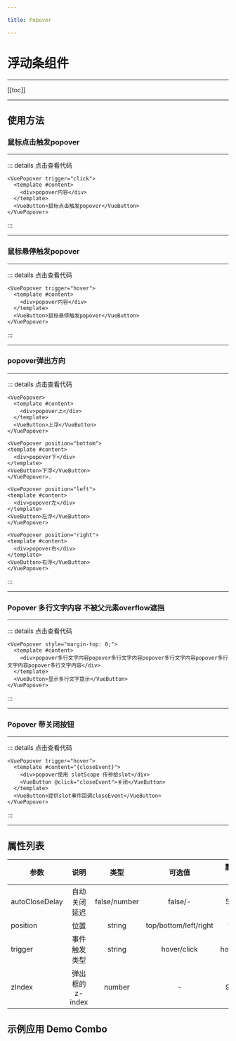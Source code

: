 ```yaml
---

title: Popover

---
```


# 浮动条组件

---

[[toc]]

---

## 使用方法

### 鼠标点击触发popover

---

<ClientOnly>

<popover-click></popover-click>

</ClientOnly>

::: details 点击查看代码
```vue
<VuePopover trigger="click">
  <template #content>
    <div>popover内容</div>
  </template>
  <VueButton>鼠标点击触发popover</VueButton>
</VuePopover>
```
:::

---

### 鼠标悬停触发popover

---

<ClientOnly>

<popover-hover></popover-hover>

</ClientOnly>

::: details 点击查看代码
```vue
<VuePopover trigger="hover">
  <template #content>
    <div>popover内容</div>
  </template>
  <VueButton>鼠标悬停触发popover</VueButton>
</VuePopover>
```
:::

---

### popover弹出方向

---

<ClientOnly>

<popover-up></popover-up>
<popover-down></popover-down>
<popover-left></popover-left>
<popover-right></popover-right>

</ClientOnly>

::: details 点击查看代码
```vue
<VuePopover>
  <template #content>
    <div>popover上</div>
  </template>
  <VueButton>上浮</VueButton>
</VuePopover>

<VuePopover position="bottom">
<template #content>
  <div>popover下</div>
</template>
<VueButton>下浮</VueButton>
</VuePopover>.

<VuePopover position="left">
<template #content>
  <div>popover左</div>
</template>
<VueButton>左浮</VueButton>
</VuePopover>

<VuePopover position="right">
<template #content>
  <div>popover右</div>
</template>
<VueButton>右浮</VueButton>
</VuePopover>
```
:::

---

### Popover 多行文字内容 不被父元素overflow遮挡

---

<ClientOnly>

<popover-multi></popover-multi>

</ClientOnly>

::: details 点击查看代码
```vue
<VuePopover style="margin-top: 0;">
  <template #content>
    <div>popover多行文字内容popover多行文字内容popover多行文字内容popover多行文字内容popover多行文字内容</div>
  </template>
  <VueButton>显示多行文字提示</VueButton>
</VuePopover>
```
:::

---

### Popover 带关闭按钮

---

<ClientOnly>

<popover-close></popover-close>

</ClientOnly>

::: details 点击查看代码
```vue
<VuePopover trigger="hover">
  <template #content="{closeEvent}">
    <div>popover使用 slotScope 传参给slot</div>
    <VueButton @click="closeEvent">关闭</VueButton>
  </template>
  <VueButton>提供slot事件回调closeEvent</VueButton>
</VuePopover>
```
:::

---

## 属性列表

| 参数       |  说明   | 类型 | 可选值 | 默认值 |
| --------- |:----------:|:------:|:-----:|-----:|
| autoCloseDelay |  自动关闭延迟 | false/number  |  false/- | 580 |
| position       |  位置 | string  |  top/bottom/left/right | top |
| trigger        |  事件触发类型 | string  |  hover/click | hover |
| zIndex        |  弹出框的z-index | number  |  - | 999 |

## 示例应用 Demo Combo
